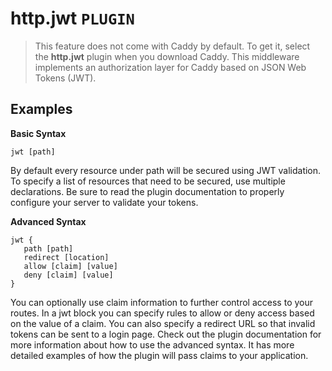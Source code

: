 # http.jwt  `PLUGIN`
> This feature does not come with Caddy by default. To get it, select the **http.jwt** plugin when you download Caddy.
This middleware implements an authorization layer for Caddy based on JSON Web Tokens (JWT).

## Examples
**Basic Syntax**
```
jwt [path]
```
By default every resource under path will be secured using JWT validation. To specify a list of resources that need to be secured, use multiple declarations. Be sure to read the plugin documentation to properly configure your server to validate your tokens.

**Advanced Syntax**
```
jwt {
   path [path]
   redirect [location]
   allow [claim] [value]
   deny [claim] [value]
}
```
You can optionally use claim information to further control access to your routes. In a jwt block you can specify rules to allow or deny access based on the value of a claim. You can also specify a redirect URL so that invalid tokens can be sent to a login page. Check out the plugin documentation for more information about how to use the advanced syntax. It has more detailed examples of how the plugin will pass claims to your application.